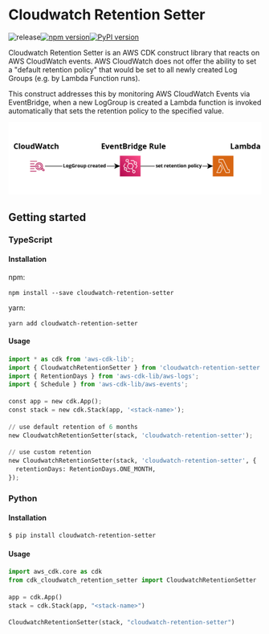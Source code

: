 # Cloudwatch Retention Setter

![release](https://github.com/rantoniuk/cloudwatch-retention-setter/actions/workflows/release.yml/badge.svg)[![npm version](https://badge.fury.io/js/cloudwatch-retention-setter.svg)](https://badge.fury.io/js/cloudwatch-retention-setter)[![PyPI version](https://badge.fury.io/py/cloudwatch-retention-setter.svg)](https://badge.fury.io/py/cloudwatch-retention-setter)

Cloudwatch Retention Setter is an AWS CDK construct library that reacts on AWS CloudWatch events. AWS CloudWatch does not offer the ability to set a "default retention policy" that would be set to all newly created Log Groups (e.g. by Lambda Function runs).

This construct addresses this by monitoring AWS CloudWatch Events via EventBridge, when a new LogGroup is created a Lambda function is invoked automatically that sets the retention policy to the specified value.

![](https://raw.githubusercontent.com/rantoniuk/cloudwatch-retention-setter/main/img/arch.png)

## Getting started

### TypeScript

#### Installation

npm:

```
npm install --save cloudwatch-retention-setter
```

yarn:

```
yarn add cloudwatch-retention-setter
```

#### Usage

```python
import * as cdk from 'aws-cdk-lib';
import { CloudwatchRetentionSetter } from 'cloudwatch-retention-setter';
import { RetentionDays } from 'aws-cdk-lib/aws-logs';
import { Schedule } from 'aws-cdk-lib/aws-events';

const app = new cdk.App();
const stack = new cdk.Stack(app, '<stack-name>');

// use default retention of 6 months
new CloudwatchRetentionSetter(stack, 'cloudwatch-retention-setter');

// use custom retention
new CloudwatchRetentionSetter(stack, 'cloudwatch-retention-setter', {
  retentionDays: RetentionDays.ONE_MONTH,
});
```

### Python

#### Installation

```bash
$ pip install cloudwatch-retention-setter
```

#### Usage

```python
import aws_cdk.core as cdk
from cdk_cloudwatch_retention_setter import CloudwatchRetentionSetter

app = cdk.App()
stack = cdk.Stack(app, "<stack-name>")

CloudwatchRetentionSetter(stack, "cloudwatch-retention-setter")
```
